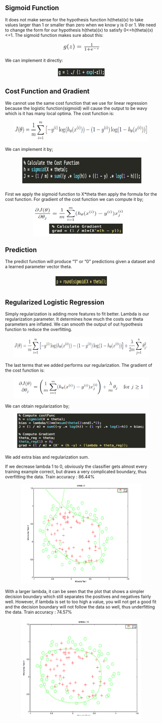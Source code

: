 ## Sigmoid Function

It does not make sense for the hypothesis function h(theta)(x) to take values larger than 1 or smaller than zero when we know y is 0 or 1. We need to change the form for our hypothesis h(theta)(x) to satisfy 0<=h(theta)(x)<=1. The sigmoid function makes sure about this:


<p align="center">
    <img src="https://github.com/yilmazvolkan/CourseraML/blob/master/Weeks/Week2/Res/1.png" width="130" height="35">
</p>


We can implement it directly:


<p align="center">
    <img src="https://github.com/yilmazvolkan/CourseraML/blob/master/Weeks/Week2/Res/2.png" width="160" height="35">
</p>


## Cost Function and Gradient

We cannot use the same cost function that we use for linear regression because the logistic function(sigmoid) will cause the output to be wavy which is it has many local optima. The cost function is:


<p align="center">
    <img src="https://github.com/yilmazvolkan/CourseraML/blob/master/Weeks/Week2/Res/3.png" width="450" height="70">
</p>


We can implement it by;


<p align="center">
    <img src="https://github.com/yilmazvolkan/CourseraML/blob/master/Weeks/Week2/Res/4.png" width="400" height="100">
</p>


First we apply the sigmoid function to X*theta then apply the formula for the cost function. For gradient of the cost function  we can compute it by;


<p align="center">
    <img src="https://github.com/yilmazvolkan/CourseraML/blob/master/Weeks/Week2/Res/5.png" width="320" height="100">
</p>


## Prediction


The predict function will produce “1" or “0" predictions given a dataset and a learned parameter vector theta.


<p align="center">
    <img src="https://github.com/yilmazvolkan/CourseraML/blob/master/Weeks/Week2/Res/6.png" width="180" height="50">
</p>


## Regularized Logistic Regression


Simply regularization is adding more features to fit better. Lambda is our regularization parameter. It determines how much the costs our theta parameters are inflated. We can smooth the output of out hypothesis function to reduce the overfitting. 


<p align="center">
    <img src="https://github.com/yilmazvolkan/CourseraML/blob/master/Weeks/Week2/Res/7.png" width="450" height="70">
</p>


The last terms that we added performs our regularization. The gradient of the cost function is:


<p align="center">
    <img src="https://github.com/yilmazvolkan/CourseraML/blob/master/Weeks/Week2/Res/8.png" width="450" height="70">
</p>


We can obtain regularization by;


<p align="center">
    <img src="https://github.com/yilmazvolkan/CourseraML/blob/master/Weeks/Week2/Res/9.png" width="450" height="120">
</p>


We add extra bias and regularization sum.

If we decrease lambda 1 to 0, obviously the classifier gets almost every training example correct, but draws a very complicated boundary, thus overfitting the data. Train accuracy : 86.44%


<p align="center">
    <img src="https://github.com/yilmazvolkan/CourseraML/blob/master/Weeks/Week2/Res/11.png" width="400" height="330">
</p>


With a larger lambda, it can be seen that the plot that shows a simpler decision boundary which still separates the positives and negatives fairly well. However, if lambda is set to too high a value, you will not get a good fit and the decision boundary will not follow the data so well, thus underfitting the data. Train accuracy : 74.57%


<p align="center">
    <img src="https://github.com/yilmazvolkan/CourseraML/blob/master/Weeks/Week2/Res/12.png" width="400" height="330">
</p>
